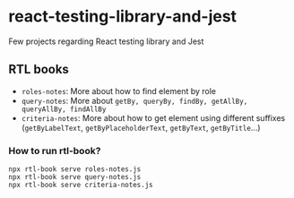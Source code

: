 # react-testing-library-and-jest
Few projects regarding React testing library and Jest

## RTL books
- `roles-notes`: More about how to find element by role
- `query-notes`: More about `getBy, queryBy, findBy, getAllBy, queryAllBy, findAllBy`
- `criteria-notes`: More about how to get element using different suffixes (`getByLabelText`, `getByPlaceholderText`, `getByText`, `getByTitle`...)

### How to run rtl-book?
`npx rtl-book serve roles-notes.js`  
`npx rtl-book serve query-notes.js`  
`npx rtl-book serve criteria-notes.js`